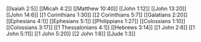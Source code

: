 [[Isaiah 2:5]]
[[Micah 4:2]]
[[Matthew 10:40]]
[[John 1:12]]
[[John 13:20]]
[[John 14:6]]
[[1 Corinthians 1:30]]
[[2 Corinthians 5:7]]
[[Galatians 2:20]]
[[Ephesians 4:1]]
[[Ephesians 5:1]]
[[Philippians 1:27]]
[[Colossians 1:10]]
[[Colossians 3:17]]
[[1 Thessalonians 4:1]]
[[Hebrews 3:14]]
[[1 John 2:6]]
[[1 John 5:11]]
[[1 John 5:20]]
[[2 John 1:8]]
[[Jude 1:3]]
